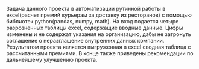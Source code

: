 Задача данного проекта в автоматизации рутинной работы в excel(расчет премий курьерам за доставку из ресторанов) с помощью библиотек python(pandas, numpy, math). 
На вход подается четыре разрозненных таблицы excel, содержащие вводные данные. Цифры изменены и не содержат указания на организацию, дабы не затронуть соглашение о неразглашение внутренних данных компании.
Результатом проекта является выгруженная в excel сводная таблица с рассчитанными премиями.
В конце также приведены рекомендации по дальнейшему улучшению проекта.